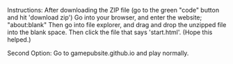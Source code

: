 Instructions:
After downloading the ZIP file (go to the green "code" button and hit 'download zip')
Go into your browser, and enter the website; "about:blank"
Then go into file explorer, and drag and drop the unzipped file into the blank space. Then click the file that says 'start.html'.
(Hope this helped.)

Second Option: Go to gamepubsite.github.io and play normally.
